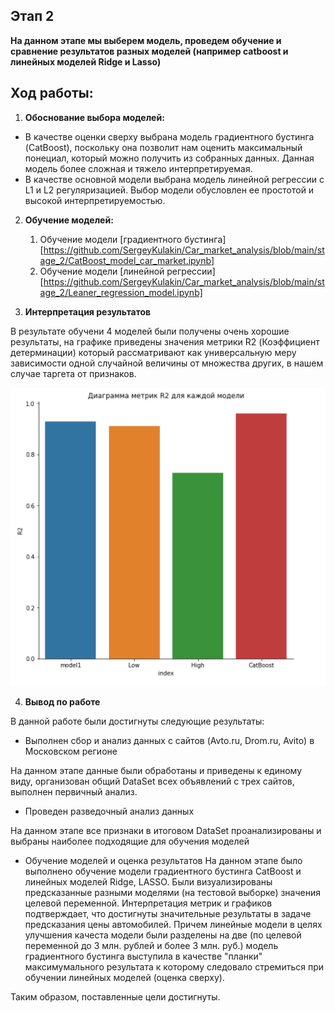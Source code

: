## Этап 2

**На данном этапе мы выберем модель, проведем обучение и сравнение результатов разных моделей (например catboost и линейных моделей Ridge и Lasso)**

## Ход работы:

1. **Обоснование выбора моделей:**
  - В качестве оценки сверху выбрана модель градиентного бустинга (CatBoost), поскольку она позволит нам оценить максимальный понециал, который можно получить из собранных данных. Данная модель более сложная и тяжело интерпретируемая.
  - В качестве основной модели выбрана модель линейной регрессии с L1 и L2 регуляризацией. Выбор модели обусловлен ее простотой и высокой интерпретируемостью.  
  
2. **Обучение моделей:**
    1) Обучение модели [градиентного бустинга][https://github.com/SergeyKulakin/Car_market_analysis/blob/main/stage_2/CatBoost_model_car_market.ipynb]
    2) Обучение модели [линейной регрессии][https://github.com/SergeyKulakin/Car_market_analysis/blob/main/stage_2/Leaner_regression_model.ipynb]

3. **Интерпретация результатов**
  
  В результате обучени 4 моделей были получены очень хорошие результаты, на графике приведены значения метрики R2 (Коэффициент детерминации) который рассматривают как универсальную меру зависимости одной случайной величины от множества других, в нашем случае таргета от признаков.

![Image alt](https://github.com/SergeyKulakin/Car_market_analysis/blob/98b9ece0c2812856756a617c0e33b1db3cdb832a/stage_2/screen/capture_20211226223932890.png)

4. **Вывод по работе**  
  
В данной работе были достигнуты следующие результаты:
  
  - Выполнен сбор и анализ данных с сайтов (Avto.ru, Drom.ru, Avito) в Московском регионе
  
На данном этапе   данные были обработаны и приведены к единому виду, организован общий DataSet всех объявлений с трех сайтов, выполнен первичный анализ.
 
  - Проведен разведочный анализ данных
 
На данном этапе все признаки в итоговом DataSet проанализированы и выбраны наиболее подходящие для обучения моделей
 
  - Обучение моделей и оценка результатов
На данном этапе было выполнено обучение модели градиентного бустинга CatBoost и линейных моделей Ridge, LASSO.
Были визуализированы предсказанные разными моделями (на тестовой выборке) значения целевой переменной. Интерпретация метрик и графиков подтверждает, что достигнуты значительные результаты в задаче предсказания цены автомобилей. Причем линейные модели в целях улучшения качеста модели были разделены на две (по целевой переменной до 3 млн. рублей и более 3 млн. руб.) модель градиентного бустинга выступила в качестве "планки" максимумального результата к которому следовало стремиться при обучении линейных моделей (оценка сверху).

Таким образом, поставленные цели достигнуты.
